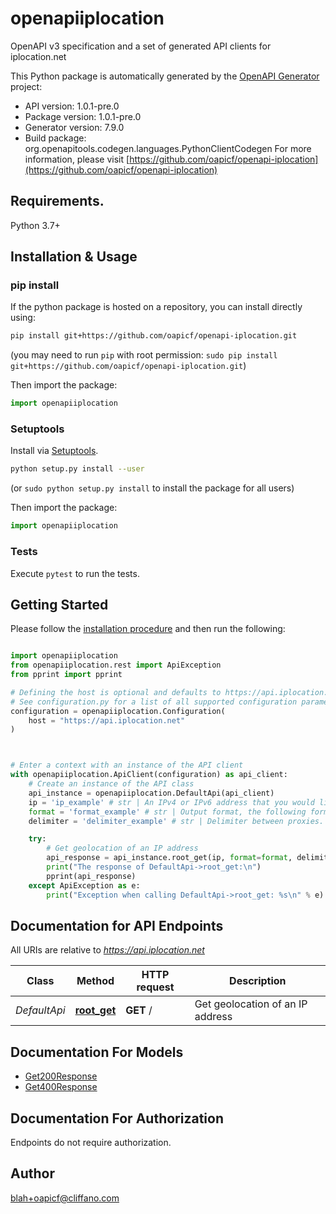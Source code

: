 # openapiiplocation
OpenAPI v3 specification and a set of generated API clients for iplocation.net

This Python package is automatically generated by the [OpenAPI Generator](https://openapi-generator.tech) project:

- API version: 1.0.1-pre.0
- Package version: 1.0.1-pre.0
- Generator version: 7.9.0
- Build package: org.openapitools.codegen.languages.PythonClientCodegen
For more information, please visit [https://github.com/oapicf/openapi-iplocation](https://github.com/oapicf/openapi-iplocation)

## Requirements.

Python 3.7+

## Installation & Usage
### pip install

If the python package is hosted on a repository, you can install directly using:

```sh
pip install git+https://github.com/oapicf/openapi-iplocation.git
```
(you may need to run `pip` with root permission: `sudo pip install git+https://github.com/oapicf/openapi-iplocation.git`)

Then import the package:
```python
import openapiiplocation
```

### Setuptools

Install via [Setuptools](http://pypi.python.org/pypi/setuptools).

```sh
python setup.py install --user
```
(or `sudo python setup.py install` to install the package for all users)

Then import the package:
```python
import openapiiplocation
```

### Tests

Execute `pytest` to run the tests.

## Getting Started

Please follow the [installation procedure](#installation--usage) and then run the following:

```python

import openapiiplocation
from openapiiplocation.rest import ApiException
from pprint import pprint

# Defining the host is optional and defaults to https://api.iplocation.net
# See configuration.py for a list of all supported configuration parameters.
configuration = openapiiplocation.Configuration(
    host = "https://api.iplocation.net"
)



# Enter a context with an instance of the API client
with openapiiplocation.ApiClient(configuration) as api_client:
    # Create an instance of the API class
    api_instance = openapiiplocation.DefaultApi(api_client)
    ip = 'ip_example' # str | An IPv4 or IPv6 address that you would like to lookup.
    format = 'format_example' # str | Output format, the following formats are supported: plain xml json jsonp php csv serialized (optional)
    delimiter = 'delimiter_example' # str | Delimiter between proxies. Can be used only with format plain. The following types are supported: 1 for \"\\n\", 2 for \"<br>\". (optional)

    try:
        # Get geolocation of an IP address
        api_response = api_instance.root_get(ip, format=format, delimiter=delimiter)
        print("The response of DefaultApi->root_get:\n")
        pprint(api_response)
    except ApiException as e:
        print("Exception when calling DefaultApi->root_get: %s\n" % e)

```

## Documentation for API Endpoints

All URIs are relative to *https://api.iplocation.net*

Class | Method | HTTP request | Description
------------ | ------------- | ------------- | -------------
*DefaultApi* | [**root_get**](docs/DefaultApi.md#root_get) | **GET** / | Get geolocation of an IP address


## Documentation For Models

 - [Get200Response](docs/Get200Response.md)
 - [Get400Response](docs/Get400Response.md)


<a id="documentation-for-authorization"></a>
## Documentation For Authorization

Endpoints do not require authorization.


## Author

blah+oapicf@cliffano.com


